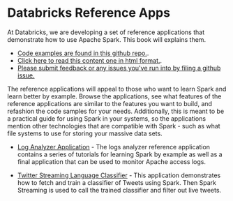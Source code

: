 # Databricks Reference Apps

At Databricks, we are developing a set of reference applications that demonstrate how to use Apache Spark.  This book will explains them.

* [Code examples are found in this github repo.](https://github.com/databricks/reference-apps).
* [Click here to read this content one in html format.](http://databricks.gitbooks.io/databricks-spark-reference-applications/).
* [Please submit feedback or any issues you've run into by filing a github issue.](https://github.com/databricks/reference-apps/issues)

The reference applications will appeal to those who want to learn Spark and learn better by example.  Browse the applications, see
what features of the reference applications are similar to the features you want to build, and
refashion the code samples for your needs.  Additionally, this is meant to be a practical guide for using Spark in your
systems, so the applications mention other technologies that are compatible with Spark - such as what file systems to use for storing your massive data sets.

* [Log Analyzer Application](logs_analyzer/README.md) - The logs analyzer reference application contains a series of tutorials for learning Spark by example as well as a final application that can be used to monitor Apache access logs.

* [Twitter Streaming Language Classifier](twitter_classifier/README.md) - This application demonstrates how to fetch and train a classifier of Tweets using Spark.  Then Spark Streaming is used to call the trained classifier and filter out live tweets.

